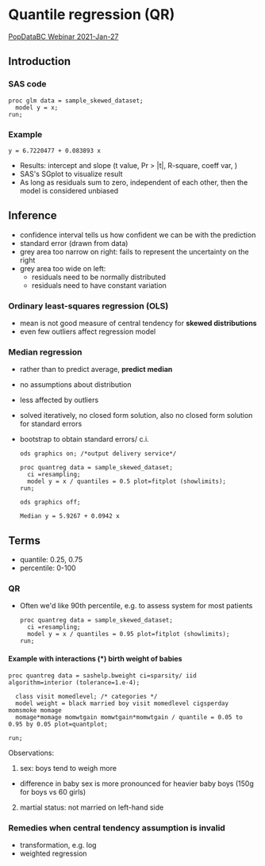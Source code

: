 #  Quantile regression (QR)

[PopDataBC Webinar 2021-Jan-27](https://www.youtube.com/watch?v=b6HMdUe9gy4&feature=emb_logo)

## Introduction

### SAS code
```
proc glm data = sample_skewed_dataset;
  model y = x;
run;
```

### Example

```
y = 6.7220477 + 0.083893 x
```

- Results: intercept and slope (t value, Pr > |t|, R-square, coeff var, )
- SAS's SGplot to visualize result
- As long as residuals sum to zero, independent of each other, then the model is considered unbiased


## Inference
- confidence interval tells us how confident we can be with the prediction
- standard error (drawn from data) 
- grey area too narrow on right: fails to represent the uncertainty on the right
- grey area too wide on left:
    - residuals need to be normally distributed 
    - residuals need to have constant variation 


### Ordinary least-squares regression (OLS)
- mean is not good measure of central tendency for **skewed distributions**
- even few outliers affect regression model

### Median regression 
- rather than to predict average, **predict median**
- no assumptions about distribution
- less affected by outliers
- solved iteratively, no closed form solution, also no closed form solution for standard errors
- bootstrap to obtain standard errors/ c.i. 

  ```
  ods graphics on; /*output delivery service*/

  proc quantreg data = sample_skewed_dataset; 
    ci =resampling; 
    model y = x / quantiles = 0.5 plot=fitplot (showlimits);
  run;

  ods graphics off;
  ```

  ```
  Median y = 5.9267 + 0.0942 x
  ```


## Terms

- quantile: 0.25, 0.75
- percentile: 0-100


### QR

- Often we'd like 90th percentile, e.g. to assess system for most patients

  ```
  proc quantreg data = sample_skewed_dataset; 
    ci =resampling; 
    model y = x / quantiles = 0.95 plot=fitplot (showlimits);
  run;
  ```

#### Example with interactions (\*) birth weight of babies

```
proc quantreg data = sashelp.bweight ci=sparsity/ iid algorithm=interior (tolerance=1.e-4); 

  class visit momedlevel; /* categories */
  model weight = black married boy visit momedlevel cigsperday momsmoke momage 
  momage*momage momwtgain momwtgain*momwtgain / quantile = 0.05 to 0.95 by 0.05 plot=quantplot;
  
run;
```   

Observations:
1. sex: boys tend to weigh more
- difference in baby sex is more pronounced for heavier baby boys (150g for boys vs 60 girls) 

2. martial status: not married on left-hand side 

  
### Remedies when central tendency assumption is invalid

- transformation, e.g. log 
- weighted regression
  




